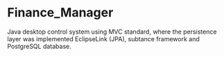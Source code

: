 # Finance_Manager
Java desktop control system using MVC standard, where the persistence layer was implemented EclipseLink (JPA), subtance framework and PostgreSQL database.
